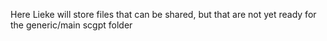 Here Lieke will store files that can be shared, but that are not yet ready for the generic/main scgpt folder
